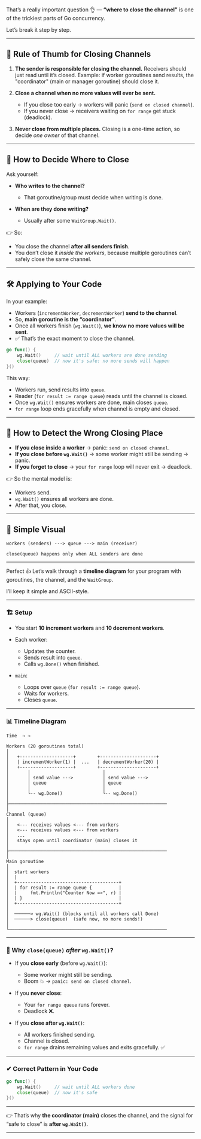 That’s a really important question 👌 — **“where to close the channel”** is one of the trickiest parts of Go concurrency.

Let’s break it step by step.

---

## 🔑 Rule of Thumb for Closing Channels

1. **The sender is responsible for closing the channel.**
   Receivers should just read until it’s closed.
   Example: if worker goroutines send results, the "coordinator" (main or manager goroutine) should close it.

2. **Close a channel when no more values will ever be sent.**

   * If you close too early → workers will panic (`send on closed channel`).
   * If you never close → receivers waiting on `for range` get stuck (deadlock).

3. **Never close from multiple places.**
   Closing is a one-time action, so decide *one owner* of that channel.

---

## 🔎 How to Decide Where to Close

Ask yourself:

* **Who writes to the channel?**

  * That goroutine/group must decide when writing is done.
* **When are they done writing?**

  * Usually after some `WaitGroup.Wait()`.

👉 So:

* You close the channel **after all senders finish**.
* You don’t close it *inside the workers*, because multiple goroutines can’t safely close the same channel.

---

## 🛠 Applying to Your Code

In your example:

* Workers (`incrementWorker`, `decrementWorker`) **send to the channel**.
* So, **main goroutine is the “coordinator”**.
* Once all workers finish (`wg.Wait()`), **we know no more values will be sent**.
* ✅ That’s the exact moment to close the channel.

```go
go func() {
    wg.Wait()     // wait until ALL workers are done sending
    close(queue)  // now it's safe: no more sends will happen
}()
```

This way:

* Workers run, send results into `queue`.
* Reader (`for result := range queue`) reads until the channel is closed.
* Once `wg.Wait()` ensures workers are done, main closes `queue`.
* `for range` loop ends gracefully when channel is empty and closed.

---

## 🔦 How to Detect the Wrong Closing Place

* **If you close inside a worker** → panic: `send on closed channel`.
* **If you close before `wg.Wait()`** → some worker might still be sending → panic.
* **If you forget to close** → your `for range` loop will never exit → deadlock.

👉 So the mental model is:

* Workers send.
* `wg.Wait()` ensures all workers are done.
* After that, you close.

---

## 🚀 Simple Visual

```
workers (senders) ---> queue ---> main (receiver)

close(queue) happens only when ALL senders are done
```

---
Perfect 👍 Let’s walk through a **timeline diagram** for your program with goroutines, the channel, and the `WaitGroup`.

I’ll keep it simple and ASCII-style.

---

### 🏗 Setup

* You start **10 increment workers** and **10 decrement workers**.
* Each worker:

  * Updates the counter.
  * Sends result into `queue`.
  * Calls `wg.Done()` when finished.
* `main`:

  * Loops over `queue` (`for result := range queue`).
  * Waits for workers.
  * Closes `queue`.

---

### 📊 Timeline Diagram

```
Time  → →

Workers (20 goroutines total)
│
│   +--------------------+        +---------------------+
│   | incrementWorker(1) |  ...   | decrementWorker(20) |
│   +--------------------+        +---------------------+
│       │                           │
│       │ send value --->           │ send value --->
│       │ queue                     │ queue
│       │                           │
│       └-- wg.Done()               └-- wg.Done()
│
├───────────────────────────────────────────────────────────
│
Channel (queue)
│
│   <--- receives values <--- from workers
│   <--- receives values <--- from workers
│   ...
│   stays open until coordinator (main) closes it
│
├───────────────────────────────────────────────────────────
│
Main goroutine
│
│  start workers
│  |
│  +--------------------------------------+
│  | for result := range queue {          |
│  |     fmt.Println("Counter Now =>", r) |
│  | }                                    |
│  +--------------------------------------+
│
│  ──────> wg.Wait() (blocks until all workers call Done)
│  ──────> close(queue)  (safe now, no more sends!)
│
└───────────────────────────────────────────────────────────
```

---

### 🧩 Why `close(queue)` *after* `wg.Wait()`?

* If you **close early** (before `wg.Wait()`):

  * Some worker might still be sending.
  * Boom 💥 → `panic: send on closed channel`.

* If you **never close**:

  * Your `for range queue` runs forever.
  * Deadlock ❌.

* If you **close after `wg.Wait()`**:

  * All workers finished sending.
  * Channel is closed.
  * `for range` drains remaining values and exits gracefully. ✅

---

### ✔ Correct Pattern in Your Code

```go
go func() {
    wg.Wait()     // wait until ALL workers done
    close(queue)  // now it's safe
}()
```

---

👉 That’s why **the coordinator (main)** closes the channel, and the signal for “safe to close” is **after `wg.Wait()`**.

---


